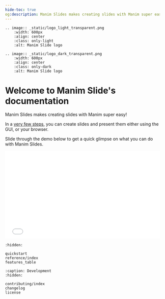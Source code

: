 ```yaml
---
hide-toc: true
og:description: Manim Slides makes creating slides with Manim super easy!
---
```


```{eval-rst}
.. image:: _static/logo_light_transparent.png
    :width: 600px
    :align: center
    :class: only-light
    :alt: Manim Slide logo
```

```{eval-rst}
.. image:: _static/logo_dark_transparent.png
    :width: 600px
    :align: center
    :class: only-dark
    :alt: Manim Slide logo
```

# Welcome to Manim Slide's documentation

Manim Slides makes creating slides with Manim super easy!

In a [very few steps](./quickstart), you can create slides and present them either using the GUI, or your browser.


Slide through the demo below to get a quick glimpse on what you can do with Manim Slides.


<!-- From: https://faq.dailymotion.com/hc/en-us/articles/360022841393-How-to-preserve-the-player-aspect-ratio-on-a-responsive-page -->

<div style="position:relative;padding-bottom:56.25%;"> <iframe style="width:100%;height:100%;position:absolute;left:0px;top:0px;" frameborder="0" width="100%" height="100%" allowfullscreen allow="autoplay" src="_static/slides.html"></iframe></div>


```{toctree}
:hidden:

quickstart
reference/index
features_table
```

```{toctree}
:caption: Development
:hidden:

contributing/index
changelog
license
```
